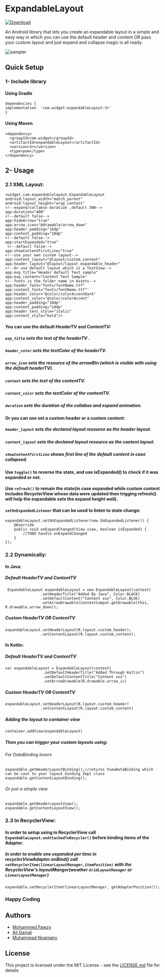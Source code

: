 # ExpandableLayout
[ ![Download](https://api.bintray.com/packages/ma7madfawzy/expandableLayout/com.widget.expandableLayout/images/download.svg) ](https://bintray.com/ma7madfawzy/expandableLayout/com.widget.expandableLayout/_latestVersion)

An Android library that lets you create an expandable layout in a simple and easy way in which you can use the default header and content OR pass your custom layout and just expand and collapse magic is all ready.

![sample](images/Demo2.gif)r

## Quick Setup

### 1- Include library

#### Using Gradle
```
dependencies {
implementation  'com.widget:expandableLayout:3+'
}
```
#### Using Maven
```
<dependency>
  <groupId>com.widget</groupId>
  <artifactId>expandableLayout</artifactId>
  <version>3+</version>
  <type>pom</type>
</dependency>

```
## 2- Usage

### 2.1 XML Layout:

 ```
<widget.com.expandablelayout.ExpandableLayout
 android:layout_width="match_parent"
 android:layout_height="wrap_content"
 <!--expand/collabse duration ,default 300-->
 app:duration="400"
 <!--default false-->
 app:hideArrow="true"
 app:arrow_icon="@drawable/arrow_down"
 app:header_padding="16dp"
 app:content_padding="10dp"
 <!--default false-->
 app:startExpanded="true"
  <!--default false-->
 app:showContentFirstLine="true"
 <!--use your own custom layout-->
 app:content_layout="@layout/custom_content"
 app:header_layout="@layout/layout_expandable_header"
 <!--Or use default layout which is a TextView-->
 app:exp_title="Header default Text sample"
 app:exp_content="Content Text Sample"
 <!--fonts is the folder name in Assets-->
 app:header_font="fonts/fontName.ttf"
 app:content_font="fonts/fontName.ttf"'
 app:header_color="@color/colorAccentDark"
 app:content_color="@color/colorAccent"
 app:header_padding="10dp"
 app:content_padding="14dp"
 app:header_text_style="italic"
 app:content_style="bold"/> 

```
#### You can use the default HeaderTV and ContentTV:

##### ````exp_title```` sets the text of the headerTV .
##### ````header_color```` sets the textColor of the headerTV.
##### ````arrow_icon```` sets the resource of the arrowBtn (which is visible with using the default headerTV). 

##### ````content````   sets the text of the contentTV.
##### ````content_color```` sets the textColor of the contentTV.

##### ````duration```` sets the duration of the collabse and expand animation.

#### Or you can use set a custom header or a custom content:

##### ````header_layout````   sets the declared layout resource as the header layout.
##### ````content_layout```` sets the declared layout resource as the content layout.

##### ````showContentFirstLine```` shows first line of the default content in case collapsed.

#### Use ```toggle()``` to reverse the state, and use isExpanded() to check if it was expanded or not.

#### Use ```refresh()``` to remain the state(in case expanded while custom content includes RecyclerView whose data were updated         then trigging refresh() will help the expandable sets the expand height well).

#### ```setOnExpandedListener``` that can be used to listen to state change:
````
expandableLayout.setOnExpandedListener(new OnExpandedListener() {
    @Override
    public void onExpandChanged(View view, boolean isExpanded) {
        //TODO handle onExpandChanged
    }
});
````

### 2.2 Dynamically:

#### In Java:

##### Default HeaderTV and ContentTV
````
 ExpandableLayout expandableLayout = new ExpandableLayout(context)
                .setHeaderTitle("Added By Java", Color.BLACK)
                .setDefaultContent("Content xxx", Color.BLUE)
                .setArrowDrawable(ContextCompat.getDrawable(this, R.drawable.arrow_down));
````

##### Custom HeaderTV OR ContentTV
````
expandableLayout.setHeaderLayout(R.layout.custom_header);
                .setContentLayout(R.layout.custom_content);
````
#### In Kotlin:

##### Default HeaderTV and ContentTV
````
var expandableLayout = ExpandableLayout(context)
                 .setDefaultHeaderTitle("Added Through Kotlin")
                 .setDefaultContentTitle("Content xxx")
                 .setArrowDrawable(R.drawable.arrow_ic)
````

##### Custom HeaderTV OR ContentTV
````
expandableLayout.setHeaderLayout(R.layout.custom_header)
                .setContentLayout(R.layout.custom_content)
````
##### Adding the layout to container view
````
container.addView(expandableLayout)
````
##### Then you can trigger your custom layouts using:
###### For DataBinding lovers 
````
expandable.getHeaderLayoutBinding();//returns ViewDataBinding which can be cast to your layout binding Impl class
expandable.getContentLayoutBinding();
````
###### Or just a simple view
````
expandable.getHeaderLayoutView();
expandable.getContentLayoutView();
````
### 2.3 In RecyclerView:
#### In order to setup using in RecyclerView call ```ExpandableLayout.onAttachedToRecycler()``` before binding items of the Adapter.
##### In order to enable one expanded per time in recyclerViewAdapter.onBind() call ``` setRecyclerItem(linearLayoutManager,itemPosition)``` with the RecyclerView's layoutManger(weather ```GridLayoutManager``` or ```LinearLayoutManager```)
````
expandable.setRecyclerItem(linearLayoutManager, getAdapterPosition());
````

### Happy Coding

## Authors

* [Mohammed Fawzy](https://github.com/ma7madfawzy)
* [Ali Gamal](https://github.com/aligamal-dev)
* [Muhammad Noamany](https://github.com/muhammadnomany25)


## License

This project is licensed under the MIT License - see the [LICENSE.md](LICENSE.md) file for details

